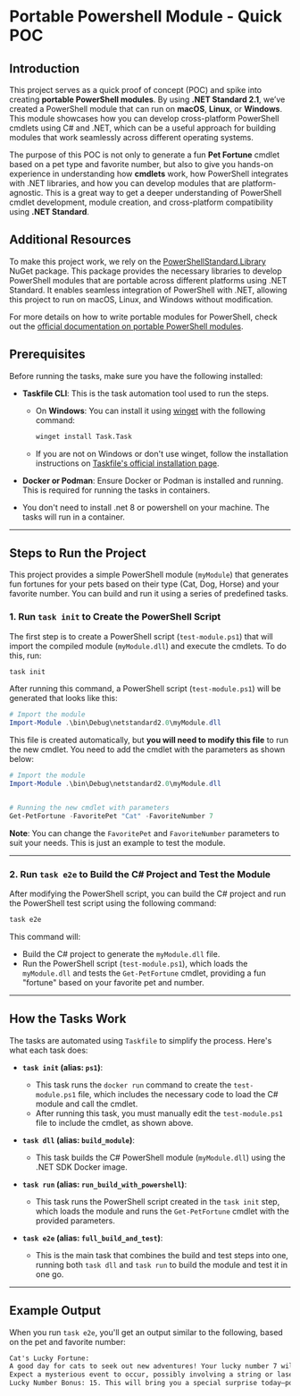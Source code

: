 
# Portable Powershell Module - Quick POC

## Introduction

This project serves as a quick proof of concept (POC) and spike into creating **portable PowerShell modules**. By using **.NET Standard 2.1**, we’ve created a PowerShell module that can run on **macOS**, **Linux**, or **Windows**. This module showcases how you can develop cross-platform PowerShell cmdlets using C# and .NET, which can be a useful approach for building modules that work seamlessly across different operating systems.

The purpose of this POC is not only to generate a fun **Pet Fortune** cmdlet based on a pet type and favorite number, but also to give you hands-on experience in understanding how **cmdlets** work, how PowerShell integrates with .NET libraries, and how you can develop modules that are platform-agnostic. This is a great way to get a deeper understanding of PowerShell cmdlet development, module creation, and cross-platform compatibility using **.NET Standard**.


## Additional Resources

To make this project work, we rely on the [PowerShellStandard.Library](https://www.nuget.org/packages/PowerShellStandard.Library#readme-body-tab) NuGet package. This package provides the necessary libraries to develop PowerShell modules that are portable across different platforms using .NET Standard. It enables seamless integration of PowerShell with .NET, allowing this project to run on macOS, Linux, and Windows without modification.

For more details on how to write portable modules for PowerShell, check out the [official documentation on portable PowerShell modules](https://learn.microsoft.com/en-us/powershell/scripting/dev-cross-plat/writing-portable-modules?view=powershell-7.4#supporting-technologies).


## Prerequisites

Before running the tasks, make sure you have the following installed:

- **Taskfile CLI**: This is the task automation tool used to run the steps.
  - On **Windows**: You can install it using [winget](https://winget.run/) with the following command:
    ```bash
    winget install Task.Task
    ```
  - If you are not on Windows or don't use winget, follow the installation instructions on [Taskfile's official installation page](https://taskfile.dev/installation/).

- **Docker or Podman**: Ensure Docker or Podman is installed and running. This is required for running the tasks in containers.


- You don't need to install .net 8 or powershell on your machine. The tasks will run in a container.

---

## Steps to Run the Project

This project provides a simple PowerShell module (`myModule`) that generates fun fortunes for your pets based on their type (Cat, Dog, Horse) and your favorite number. You can build and run it using a series of predefined tasks.

### 1. **Run `task init` to Create the PowerShell Script**
   The first step is to create a PowerShell script (`test-module.ps1`) that will import the compiled module (`myModule.dll`) and execute the cmdlets. To do this, run:

   ```bash
   task init
   ```

   After running this command, a PowerShell script (`test-module.ps1`) will be generated that looks like this:

   ```powershell
   # Import the module
   Import-Module .\bin\Debug\netstandard2.0\myModule.dll
   ```

   This file is created automatically, but **you will need to modify this file** to run the new cmdlet. You need to add the cmdlet with the parameters as shown below:

   ```powershell
   # Import the module
   Import-Module .\bin\Debug\netstandard2.0\myModule.dll


   # Running the new cmdlet with parameters
   Get-PetFortune -FavoritePet "Cat" -FavoriteNumber 7
   ```

   **Note**: You can change the `FavoritePet` and `FavoriteNumber` parameters to suit your needs. This is just an example to test the module.

---

### 2. **Run `task e2e` to Build the C# Project and Test the Module**
   After modifying the PowerShell script, you can build the C# project and run the PowerShell test script using the following command:

   ```bash
   task e2e
   ```

   This command will:
   - Build the C# project to generate the `myModule.dll` file.
   - Run the PowerShell script (`test-module.ps1`), which loads the `myModule.dll` and tests the `Get-PetFortune` cmdlet, providing a fun "fortune" based on your favorite pet and number.

---

## How the Tasks Work

The tasks are automated using `Taskfile` to simplify the process. Here's what each task does:

- **`task init` (alias: `ps1`)**:
  - This task runs the `docker run` command to create the `test-module.ps1` file, which includes the necessary code to load the C# module and call the cmdlet.
  - After running this task, you must manually edit the `test-module.ps1` file to include the cmdlet, as shown above.

- **`task dll` (alias: `build_module`)**:
  - This task builds the C# PowerShell module (`myModule.dll`) using the .NET SDK Docker image.
  
- **`task run` (alias: `run_build_with_powershell`)**:
  - This task runs the PowerShell script created in the `task init` step, which loads the module and runs the `Get-PetFortune` cmdlet with the provided parameters.

- **`task e2e` (alias: `full_build_and_test`)**:
  - This is the main task that combines the build and test steps into one, running both `task dll` and `task run` to build the module and test it in one go.

---

## Example Output

When you run `task e2e`, you'll get an output similar to the following, based on the pet and favorite number:

```txt
Cat's Lucky Fortune:
A good day for cats to seek out new adventures! Your lucky number 7 will bring you a nap in a sunny spot.
Expect a mysterious event to occur, possibly involving a string or laser pointer.
Lucky Number Bonus: 15. This will bring you a special surprise today—possibly involving snacks!
```


